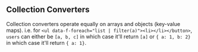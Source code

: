 ## Collection Converters

Collection converters operate equally on arrays and objects (key-value maps). i.e. for `<ul data-f-foreach="list | filter(a)"><li></li></button>`, `users` can either be `[a, b, c]` in which case it'll return `[a]` or `{ a: 1, b: 2}` in which case it'll return `{ a: 1}`.